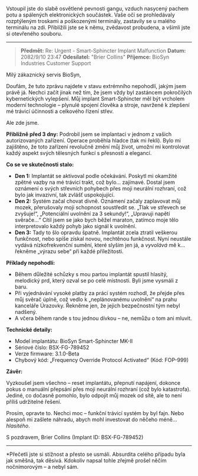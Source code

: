 Vstoupil jste do slabě osvětlené pevnosti gangu, vzduch nasycený pachem potu a spálených elektronických součástek. Vaše oči se prohledávaly rozptýleným troskami a poškozenými terminály, zastavily se u malého terminálu na zdi. Přiblížili jste se k němu, zvědavost probudena, a všimli jste si otevřeného souboru.

---

> **Předmět:** Re: Urgent - Smart-Sphincter Implant Malfunction
> **Datum:** 2082/9/10 23:47
> **Odesílatel:** "Brier Collins"
> **Příjemce:** BioSyn Industries Customer Support

Milý zákaznický servis BioSyn,

Doufám, že tuto zprávu najdete v stavu extrémního nepohodlí, jakým jsem právě já. Nechci začít jinak než tím, že jsem vždy byl zastáncem pokročilých kybernetických vylepšení. Můj implant Smart-Sphincter měl být vrcholem moderní technologie – plynulé spojení člověka a stroje, navržené k zlepšení mé trávicí účinnosti a celkového řízení střev.

Ale zde jsme.

**Přibližně před 3 dny:** Podrobil jsem se implantaci v jednom z vašich autorizovaných zařízení. Operace proběhla hladce (tak mi řekli). Bylo mi zajištěno, že toto zařízení revolučně změní můj život, umožní mi kontrolovat každý aspekt svých tělesných funkcí s přesností a elegancí.

**Co se ve skutečnosti stalo:**

- **Den 1:** Implantát se aktivoval podle očekávání. Poskytl mi okamžité zpětné vazby na mé trávicí trakt, což bylo… zajímavé. Dostal jsem oznámení o svých střevních pohybech přes moji neurální rozhraní, což bylo jak invazivní, tak zvlášť uspokojující.
- **Den 2:** Systém začal chovat divně. Oznámení začaly zaplavovat můj mozek, přerušovaly moji schopnost soustředit se. „Tlak ve střevech se zvyšuje!“, „Potenciální uvolnění za 3 sekundy!“, „Upravuji napětí svěrače…“ Cítil jsem se jako bych běžel maraton, zatímco moje tělo interpretovalo každý pohyb jako signál k uvolnění.
- **Den 3:** Tady to šlo opravdu špatně. Implantát zcela ztratil veškerou funkčnost, nebo spíše získal novou, nechtěnou funkčnost. Nyní neustále vydává nízkofrekvenční sumění, které slyším jen já, a _vyvolává_ mě k… řekněme „výrazu sebe“ při každé příležitosti.

**Příklady nepohodlí:**

- Během důležité schůzky s mou partou implantát spustil hlasitý, melodický prd, který ozval se po celé místnosti. Byli jsme vysmáli z baru.
- Při vyjednávání vysoké platby za práci systém rozhodl, že přejde přes můj svěrač úplně, což vedlo k „neplánovanému uvolnění“ na prahu kanceláře Úrazovky. Řekněme jen, že jejich bezpečnostní tým nebyl nadšený.
- A včera během rande s tou jednou dívkou – ne, nemůžu o tom ani mluvit.

**Technické detaily:**

- Model implantátu: BioSyn Smart-Sphincter MK-II
- Sériové číslo: BSX-FG-789452
- Verze firmware: 3.1.0-Beta
- Chybový kód: „Frequency Override Protocol Activated“ (Kód: FOP-999)

**Závěr:**

Vyzkoušel jsem všechno – reset implantátu, přepnutí napájení, dokonce pokus o manuální přepsání přes moji neurální rozhraní (což bylo katastrofa). Jediné, co dočasně pomohlo, bylo odpojit můj mozek od sítě, ale to není příliš udržitelné řešení.

Prosím, opravte to. Nechci moc – funkční trávicí systém by byl fajn. Nebo alespoň mi zašlete náhradu, abych mohl investovat do něčeho méně… _hlasitého_.

S pozdravem,
Brier Collins
(Implant ID: BSX-FG-789452)

---

\*Přečetli jste si stížnost a přesto se usmáli. Absurdita celého případu byla jak směšná, tak děsivá. Kdokoliv napsal tohle zřejmě prošel něčím nočnímorovým – a nebyl sám.
